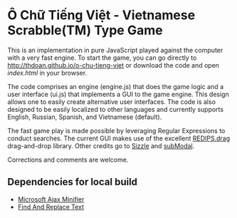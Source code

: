 # Ô Chữ Tiếng Việt - Vietnamese Scrabble(TM) Type Game

This is an implementation in pure JavaScript played against the computer with a very fast engine. To start the game, you can go directly to http://thdoan.github.io/o-chu-tieng-viet or download the code and open *index.html* in your browser.

The code comprises an engine (engine.js) that does the game logic and a user interface (ui.js) that implements a GUI to the game engine. This design allows one to easily create alternative user interfaces. The code is also designed to be easily localized to other languages and currently supports English, Russian, Spanish, and Vietnamese (default).

The fast game play is made possible by leveraging Regular Expressions to conduct searches. The current GUI makes use of the excellent [REDIPS.drag](https://github.com/dbunic/REDIPS_drag) drag-and-drop library. Other credits go to [Sizzle](https://github.com/jquery/sizzle) and [subModal](https://code.google.com/archive/p/submodal/).

Corrections and comments are welcome.

## Dependencies for local build

- [Microsoft Ajax Minifier](https://github.com/microsoft/ajaxmin)
- [Find And Replace Text](https://github.com/lionello/fart-it)
